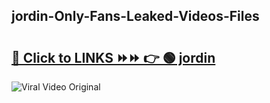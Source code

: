 
 ## jordin-Only-Fans-Leaked-Videos-Files

# <h2><a href="https://mediaupload.pro?jordin">🔗 Click to LINKS ⏩⏩ 👉 🟢 jordin </a></h2>

<a href="https://mediaupload.pro?jordin" rel="nofollow" data-target="animated-image.originalLink"><img src="https://i.ibb.co.com/xMMVF88/686577567.gif" alt="Viral Video Original" style="max-width: 100%; display: inline-block;" data-target="animated-image.originalImage"></a>